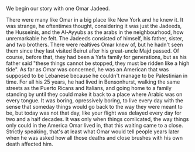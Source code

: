 We begin our story with one Omar Jadeed. 

There were many like Omar in a big place like New York and he knew it. It was strange, he oftentimes thought, considering it was just the Jadeeds, the Husseinis, and the Al-Ayyubs as the arabs in the neighbourhood, how unremarkable he felt. The Jadeeds consisted of himself, his father, sister, and two brothers. There were realtives Omar knew of, but he hadn't seen them since they last visited Beirut after his great-uncle Majd passed. Of course, before that, they had been a Yafa family for generations, but as his father said "these things cannot be stopped, they must be ridden like a high tide". As far as Omar was concerned, he was an American that was supposed to be Lebanese because he couldn't manage to be Palestinian in time. For all his 25 years, he had lived in Bensonhurst, walking the same streets as the Puerto Ricans and Italians, and going home to a family standing by until they could make it back to a place where Arabic was on every tongue. It was boring, opressively boring, to live every day with the sense that someday things would go back to the way they were meant to be, but today was not that day, like your flight was delayed every day for two and a half decades. It was only when things comlicated, the way things only could in the America Omar lived in, that this waiting came to a close. Strictly speaking, that's at least  what Omar would tell people years later when he was asked how all those deaths and close brushes with his own death affected him.
